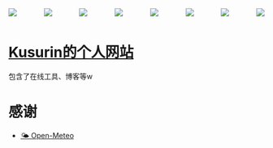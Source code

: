 <div style="display:flex;justify-content:space-between;flex-wrap:wrap;">
<img style="margin-bottom: 10px;" src="https://img.shields.io/badge/HTML-da5627" />
<img style="margin-bottom: 10px;" src="https://img.shields.io/badge/JavaScript-e1a42c" />
<img style="margin-bottom: 10px;" src="https://img.shields.io/badge/CSS-3278bc" />
<img style="margin-bottom: 10px;" src="https://img.shields.io/badge/Vue.js-808080?logo=vuedotjs&labelColor=fff" />
<img style="margin-bottom: 10px;" src="https://img.shields.io/badge/React-808080?logo=react&logoColor=2d7fa4&labelColor=fff" />
<img style="margin-bottom: 10px;" src="https://img.shields.io/badge/HEXO-808080?logo=hexo&labelColor=fff" />
<img style="margin-bottom: 10px;" src="https://img.shields.io/badge/GitHub%20Pages-808080?logo=github&logoColor=000&labelColor=fff" />
<img style="margin-bottom: 10px;" src="https://img.shields.io/badge/Cloudflare-808080?logo=cloudflare&labelColor=fff" />
</div>

# [Kusurin的个人网站](https://kusurin.github.io/)
包含了在线工具、博客等w
# 感谢
- [🌤 Open-Meteo](https://github.com/open-meteo/open-meteo)
